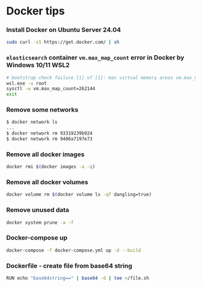 # Docker tips

### Install Docker on Ubuntu Server 24.04
```Bash
sudo curl -sS https://get.docker.com/ | sh
```

### `elasticsearch` container `vm.max_map_count` error in Docker by Windows 10/11 WSL2
```Bash
# bootstrap check failure [1] of [1]: max virtual memory areas vm.max_map_count [65530] is too low, increase to at least [262144]
wsl.exe -u root
sysctl -w vm.max_map_count=262144
exit
```

### Remove some networks
```Bash
$ docker network ls
...
$ docker network rm 93319239b924
$ docker network rm 9406a7197e73
```

### Remove all docker images
```Bash
docker rmi $(docker images -a -q)
```

### Remove all docker volumes
```Bash
docker volume rm $(docker volume ls -qf dangling=true)
```

### Remove unused data
```Bash
docker system prune -a -f
```

### Docker-compose up
```Bash
docker-compose -f docker-compose.yml up -d --build
```

### Dockerfile - create file from base64 string
```Bash
RUN echo "base64string==" | base64 -d | tee >/file.sh
```
